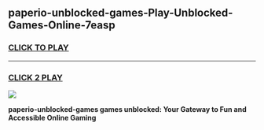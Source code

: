 
## paperio-unblocked-games-Play-Unblocked-Games-Online-7easp
<h3>
<a href="https://premium76.site?title=paperio-unblocked-games&ref=25A">CLICK TO PLAY</a></h3>
<hr>

<h3>
<a href="https://premium76.site?title=paperio-unblocked-games&ref=25A">CLICK 2 PLAY</a>
  
</h3>

<a href="https://premium76.site?title=paperio-unblocked-games&ref=25A"><img src="https://clearcache.store/games.png"></a>


**paperio-unblocked-games games unblocked: Your Gateway to Fun and Accessible Online Gaming**
